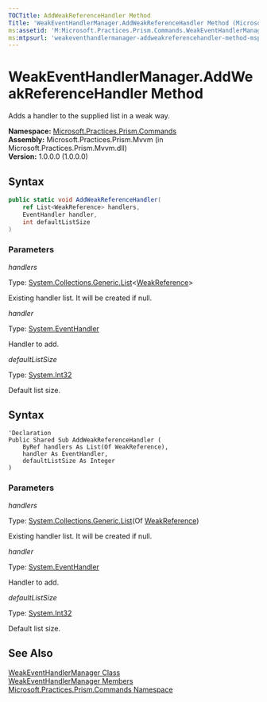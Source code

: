 ```yaml
---
TOCTitle: AddWeakReferenceHandler Method
Title: 'WeakEventHandlerManager.AddWeakReferenceHandler Method (Microsoft.Practices.Prism.Commands)'
ms:assetid: 'M:Microsoft.Practices.Prism.Commands.WeakEventHandlerManager.AddWeakReferenceHandler(System.Collections.Generic.List{System.WeakReference}@,System.EventHandler,System.Int32)'
ms:mtpsurl: 'weakeventhandlermanager-addweakreferencehandler-method-mspp-commands.md'
---
```


# WeakEventHandlerManager.AddWeakReferenceHandler Method

Adds a handler to the supplied list in a weak way.

**Namespace:** [Microsoft.Practices.Prism.Commands](/patterns-practices/reference/mspp-commands-namespace)<br/>
**Assembly:** Microsoft.Practices.Prism.Mvvm (in Microsoft.Practices.Prism.Mvvm.dll) <br/>
**Version:** 1.0.0.0 (1.0.0.0)

## Syntax

```C#  
public static void AddWeakReferenceHandler(
	ref List<WeakReference> handlers,
	EventHandler handler,
	int defaultListSize
)
```

### Parameters

*handlers*

Type: [System.Collections.Generic.List](http://msdn.microsoft.com/en-us/library/6sh2ey19)&lt;[WeakReference](http://msdn.microsoft.com/en-us/library/hbh8w2zd)&gt;

Existing handler list. It will be created if null.

*handler*  

Type: [System.EventHandler](http://msdn.microsoft.com/en-us/library/xhb70ccc)

Handler to add.

*defaultListSize*

Type: [System.Int32](http://msdn.microsoft.com/en-us/library/td2s409d)

Default list size.


## Syntax

```VB  
'Declaration
Public Shared Sub AddWeakReferenceHandler ( 
	ByRef handlers As List(Of WeakReference),
	handler As EventHandler,
	defaultListSize As Integer
)
```

### Parameters

*handlers*  

Type: [System.Collections.Generic.List](http://msdn.microsoft.com/en-us/library/6sh2ey19)(Of [WeakReference](http://msdn.microsoft.com/en-us/library/hbh8w2zd))

Existing handler list. It will be created if null.

*handler*

Type: [System.EventHandler](http://msdn.microsoft.com/en-us/library/xhb70ccc)

Handler to add.

*defaultListSize*

Type: [System.Int32](http://msdn.microsoft.com/en-us/library/td2s409d)

Default list size.

## See Also

[WeakEventHandlerManager Class](/patterns-practices/reference/weakeventhandlermanager-class-mspp-commands)<br/>
[WeakEventHandlerManager Members](/patterns-practices/reference/weakeventhandlermanager-members-mspp-commands)<br/>
[Microsoft.Practices.Prism.Commands Namespace](/patterns-practices/reference/mspp-commands-namespace)